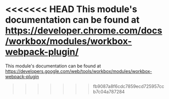 <<<<<<< HEAD
This module's documentation can be found at https://developer.chrome.com/docs/workbox/modules/workbox-webpack-plugin/
=======
This module's documentation can be found at https://developers.google.com/web/tools/workbox/modules/workbox-webpack-plugin
>>>>>>> fb9087a8f6cdc7859ecd725957ccb7c04a787284
